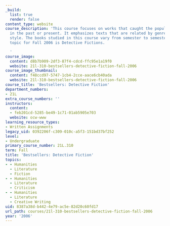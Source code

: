 ```yaml
---
_build:
  list: true
  render: false
content_type: website
course_description: 'This course focuses on works that caught the popular imagination
  in the past or present. It emphasizes texts that are related by genre, theme or
  style. The books studied in this course vary from semester to semester, and the
  topic for Fall 2006 is Detective Fictions.

  '
course_image:
  content: d8b7b909-2df3-87f4-cdcd-ffc95e1a19f0
  website: 21l-310-bestsellers-detective-fiction-fall-2006
course_image_thumbnail:
  content: f48ccd97-5747-1cb4-2cce-aace6cb40ada
  website: 21l-310-bestsellers-detective-fiction-fall-2006
course_title: 'Bestsellers: Detective Fiction'
department_numbers:
- 21L
extra_course_numbers: ''
instructors:
  content:
  - feb201cd-5285-be49-1c71-01ab5905e703
  website: ocw-www
learning_resource_types:
- Written Assignments
legacy_uid: 0392206f-c309-010c-a5f3-151bd37bf252
level:
- Undergraduate
primary_course_number: 21L.310
term: Fall
title: 'Bestsellers: Detective Fiction'
topics:
- - Humanities
  - Literature
  - Fiction
- - Humanities
  - Literature
  - Criticism
- - Humanities
  - Literature
  - Creative Writing
uid: 8387a38d-b442-4e79-ac5e-82d20c60fd17
url_path: courses/21l-310-bestsellers-detective-fiction-fall-2006
year: '2006'
---
```

